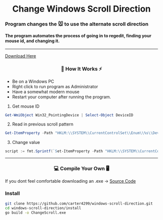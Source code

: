 <h1 align="center">Change Windows Scroll Direction</h1>

### Program changes the 🐭 to use the alternate scroll direction
#### The program automates the process of going in to regedit, finding your mouse id, and changing it.

---

<a href="https://github.com/carter4299/windows-scroll-direction/blob/main/ChangeScroll.exe">Download Here</a>

<h3 align="center"> 🔭 How It Works ⚡ </h3>

- Be on a Windows PC
- Right click to run program as Administrator
- Have a somewhat modern mouse
- Restart your computer after running the program.

1. Get mouse ID
```powershell
Get-WmiObject Win32_PointingDevice | Select-Object DeviceID
```
2. Read in previous scroll pattern
```powershell
Get-ItemProperty -Path "HKLM:\\SYSTEM\\CurrentControlSet\\Enum\\%s\\Device Parameters" -Name "FlipFlopWheel"
```
3. Change value
```powershell
script := fmt.Sprintf(`Set-ItemProperty -Path "HKLM:\\SYSTEM\\CurrentControlSet\\Enum\\%s\\Device Parameters" -Name "FlipFlopWheel" -Value %d`, user.id, user.new_val)
```

---

<h3 align="center"> 💻 Compile Your Own 🖥 </h3>

If you dont feel comfortable downloading an .exe -> [Source Code](/source/)

### Install

```bash
git clone https://github.com/carter4299/windows-scroll-direction.git
cd windows-scroll-direction/install
go build -o ChangeScroll.exe
```
